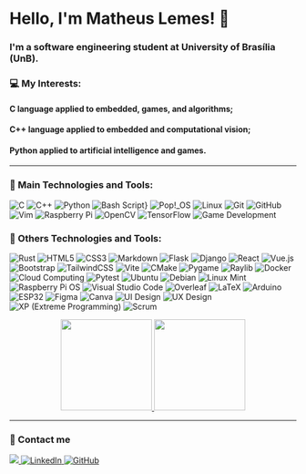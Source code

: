 # Hello, I'm Matheus Lemes! 👋
### I'm a software engineering student at University of Brasília (UnB).

### 💻 My Interests:
#### C language applied to embedded, games, and algorithms;
#### C++ language applied to embedded and computational vision;
#### Python applied to artificial intelligence and games.

---


### 🔧 Main Technologies and Tools:

![C](https://img.shields.io/badge/c-%2300599C.svg?style=for-the-badge&logo=c&logoColor=white)
![C++](https://img.shields.io/badge/c++-%2300599C.svg?style=for-the-badge&logo=c%2B%2B&logoColor=white)
![Python](https://img.shields.io/badge/python-3670A0?style=for-the-badge&logo=python&logoColor=ffdd54)
![Bash Script](https://img.shields.io/badge/bash_script-%23121011.svg?style=for-the-badge&logo=gnu-bash&logoColor=white)}
![Pop!_OS](https://img.shields.io/badge/Pop!_OS-%2348B9C7?style=for-the-badge&logo=popos&logoColor=white)
![Linux](https://img.shields.io/badge/Linux-FCC624?style=for-the-badge&logo=linux&logoColor=black)
![Git](https://img.shields.io/badge/git-%23F05033.svg?style=for-the-badge&logo=git&logoColor=white)
![GitHub](https://img.shields.io/badge/github-%23121011.svg?style=for-the-badge&logo=github&logoColor=white)
![Vim](https://img.shields.io/badge/VIM-%2311AB00.svg?style=for-the-badge&logo=vim&logoColor=white)
![Raspberry Pi](https://img.shields.io/badge/Raspberry%20Pi-%23A22846?style=for-the-badge&logo=raspberrypi&logoColor=white)
![OpenCV](https://img.shields.io/badge/OpenCV-%235C3EE8?style=for-the-badge&logo=opencv&logoColor=white)
![TensorFlow](https://img.shields.io/badge/TensorFlow-%23FF6F00?style=for-the-badge&logo=tensorflow&logoColor=white)
![Game Development](https://img.shields.io/badge/Game%20Development-800080?style=for-the-badge&logoColor=white)


### 🔧 Others Technologies and Tools:

![Rust](https://img.shields.io/badge/rust-%23000000.svg?style=for-the-badge&logo=rust&logoColor=white)
![HTML5](https://img.shields.io/badge/html5-%23E34F26.svg?style=for-the-badge&logo=html5&logoColor=white)
![CSS3](https://img.shields.io/badge/css3-%231572B6.svg?style=for-the-badge&logo=css3&logoColor=white)
![Markdown](https://img.shields.io/badge/markdown-%23000000.svg?style=for-the-badge&logo=markdown&logoColor=white)
![Flask](https://img.shields.io/badge/flask-%23000000.svg?style=for-the-badge&logo=flask&logoColor=white)
![Django](https://img.shields.io/badge/django-%23092E20.svg?style=for-the-badge&logo=django&logoColor=white)
![React](https://img.shields.io/badge/react-%2320232a.svg?style=for-the-badge&logo=react&logoColor=%2361DAFB)
![Vue.js](https://img.shields.io/badge/vuejs-%2335495e.svg?style=for-the-badge&logo=vuedotjs&logoColor=%234FC08D)
![Bootstrap](https://img.shields.io/badge/bootstrap-%238511FA.svg?style=for-the-badge&logo=bootstrap&logoColor=white)
![TailwindCSS](https://img.shields.io/badge/tailwindcss-%2338B2AC.svg?style=for-the-badge&logo=tailwind-css&logoColor=white)
![Vite](https://img.shields.io/badge/vite-%23646CFF.svg?style=for-the-badge&logo=vite&logoColor=white)
![CMake](https://img.shields.io/badge/CMake-%23064F8C?style=for-the-badge&logo=cmake&logoColor=white)
![Pygame](https://img.shields.io/badge/PyGame-6DA42F?style=for-the-badge&logo=pygame&logoColor=white)
![Raylib](https://img.shields.io/badge/Raylib-000000?style=for-the-badge&logo=raylib&logoColor=white)
![Docker](https://img.shields.io/badge/docker-%230db7ed.svg?style=for-the-badge&logo=docker&logoColor=white)
![Cloud Computing](https://img.shields.io/badge/Cloud%20Computing-%234285F4?style=for-the-badge&logoColor=white)
![Pytest](https://img.shields.io/badge/Pytest-%2300A494?style=for-the-badge&logo=pytest&logoColor=white)
![Ubuntu](https://img.shields.io/badge/Ubuntu-E95420?style=for-the-badge&logo=ubuntu&logoColor=white)
![Debian](https://img.shields.io/badge/Debian-%23A80030?style=for-the-badge&logo=debian&logoColor=white)
![Linux Mint](https://img.shields.io/badge/Linux%20Mint-%2387CF3E?style=for-the-badge&logo=linuxmint&logoColor=white)
![Raspberry Pi OS](https://img.shields.io/badge/Raspberry%20Pi%20OS-%23C51A4A?style=for-the-badge&logo=raspberrypi&logoColor=white)
![Visual Studio Code](https://img.shields.io/badge/Visual%20Studio%20Code-0078d7.svg?style=for-the-badge&logo=visual-studio-code&logoColor=white)
![Overleaf](https://img.shields.io/badge/Overleaf-%2347A141?style=for-the-badge&logo=overleaf&logoColor=white)
![LaTeX](https://img.shields.io/badge/latex-%23008080.svg?style=for-the-badge&logo=latex&logoColor=white)
![Arduino](https://img.shields.io/badge/Arduino-%2300979D?style=for-the-badge&logo=arduino&logoColor=white)
![ESP32](https://img.shields.io/badge/ESP32-%23E7352C?style=for-the-badge&logo=espressif&logoColor=white)
![Figma](https://img.shields.io/badge/figma-%23F24E1E.svg?style=for-the-badge&logo=figma&logoColor=white)
![Canva](https://img.shields.io/badge/Canva-%2300C4CC.svg?style=for-the-badge&logo=Canva&logoColor=white)
![UI Design](https://img.shields.io/badge/UI%20Design-%23FF007A?style=for-the-badge&logoColor=white)
![UX Design](https://img.shields.io/badge/UX%20Design-%2300C4CC.svg?style=for-the-badge&logoColor=white)
![XP (Extreme Programming)](https://img.shields.io/badge/XP%20(Extreme%20Programming)-green?style=for-the-badge&logoColor=white)
![Scrum](https://img.shields.io/badge/Scrum-black?style=for-the-badge&logo=scrumalliance&logoColor=white)
<p align="center">
  <a href="https://github.com/matheuslemesam">
    <img height="160" src="https://github-readme-stats.vercel.app/api?username=matheuslemesam&show_icons=true&theme=transparent" />
  </a>
  <a href="https://github.com/matheuslemesam">
    <img height="160" src="https://github-readme-stats.vercel.app/api/top-langs/?username=matheuslemesam&hide_progress=true&theme=transparent" />
  </a>
</p>

---


### :speech_balloon: Contact me

<p>
  <a href="mailto:matheuslemesam@gmail.com">
    <img src="https://img.shields.io/badge/Gmail-%23D44638?style=for-the-badge&logo=gmail&logoColor=white" />
  </a>
  <a href="https://www.linkedin.com/in/matheus-lemes-amaral-877a71309/" target="_blank">
    <img src="https://img.shields.io/badge/LinkedIn-%230077B5?style=for-the-badge&logo=linkedin&logoColor=white" alt="LinkedIn">
  </a>
  <a href="https://github.com/matheuslemesam" target="_blank">
    <img src="https://img.shields.io/badge/GitHub-%23121011?style=for-the-badge&logo=github&logoColor=white" alt="GitHub">
  </a>
</p>
